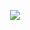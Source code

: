 <p align="center">
  <img src="[https://sobrevivencialismodotcom.files.wordpress.com/2016/05/fight-club.gif](https://sobrevivencialismodotcom.files.wordpress.com/2016/05/fight-club.gif)">
</p>
